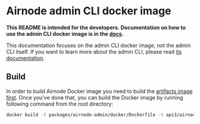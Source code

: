 # Airnode admin CLI docker image

**This README is intended for the developers. Documentation on how to use the admin CLI docker image is in the
[docs](TODO:).**

This documentation focuses on the admin CLI docker image, not the admin CLI itself. If you want to learn more about the
admin CLI, please read [its documentation](../README.md).

## Build

In order to build Airnode Docker image you need to build the [artifacts image first](../../../docker/README.md). Once
you've done that, you can build the Docker image by running following command from the root directory:

```bash
docker build -f packages/airnode-admin/docker/Dockerfile -t api3/airnode-admin:latest .
```
